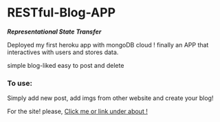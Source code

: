 # RESTful-Blog-APP

***Representational State Transfer***

Deployed my first heroku app with mongoDB cloud ! finally an APP that interactives with users and stores data.

simple blog-liked easy to post and delete

### To use:

Simply add new post, add imgs from other website and create your blog!

For the site! please, <a href="https://boiling-sands-18727.herokuapp.com/"> Click me or link under about ! <a>
